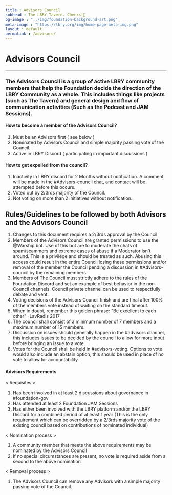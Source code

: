 ```yaml
---
title : Advisors Council
subhead : The LBRY Tavern. Cheers!🍺
bg-image : "../img/foundation-background-art.png"
meta-image : "https://lbry.org/img/home-page-meta-img.png"
layout : default
permalink : /advisors/
---
```


# Advisors Council 
---
### The Advisors Council is a group of active LBRY community members that help the Foundation decide the direction of the LBRY Community as a whole. This includes things like projects (such as The Tavern) and general design and flow of communication activities (Such as the Podcast and JAM Sessions).

#### How to become a member of the Advisors Council?
1. Must be an Advisors first ( see below )
2. Nominated by Advisors Council and simple majority passing vote of the Council.
3. Active in LBRY Discord ( participating in important discussions )

#### How to get expelled from the council?
1. Inactivity in LBRY discord for 2 Months without notification. A comment will be made in the #Advisors-council chat, and contact will be attempted before this occurs.
2. Voted out by 2/3rds majority of the Council.
3. Not voting on more than 2 initiatives without notification.

## Rules/Guidelines to be followed by both Advisors and the Advisors Council
1. Changes to this document requires a 2/3rds approval by the Council
2. Members of the Advisors Council are granted permissions to use the @Warship bot. Use of this bot are to moderate the chats of spam/scammers and extreme cases of abuse if a Moderator isn't around. This is a privilege and should be treated as such. Abusing this access could result in the entire Council losing these permissions and/or removal of the member the Council pending a discussion in #Advisors-council by the remaining members. 
3. Members of The Council must strictly adhere to the rules of the Foundation Discord and set an example of best behavior in the non-Council channels. Council private channel can be used to respectfully debate and vent.
4. Voting decisions of the Advisors Council finish and are final after 100% of the members vote instead of waiting on the standard timeout.
5. When in doubt, remember this golden phrase: "Be excellent to each other" -LavRadis 2017
6. The council shall consist of a minimum number of 7 members and a maximum number of 15 members.
7. Discussion on issues should generally happen in the #advisors channel, this includes issues to be decided by the council to allow for more input before bringing an issue to a vote.
8. Votes for the Council shall be held in #advisors-voting. Options to vote would also include an abstain option, this should be used in place of no vote to allow for accountability.

#### Advisors Requirements

< Requisites > 
  1. Has been involved in at least 2 discussions about governance in #foundation-gov
  2. Has attended at least 2 Foundation JAM Sessions
  3. Has either been involved with the LBRY platform and/or the LBRY Discord for a combined period of at least 1 year (This is the only requirement which can be overridden by a 2/3rds majority vote of the existing council based on contributions of nominated individual)

< Nomination process >
  1. A community member that meets the above requirements may be nominated by the Advisors Council
  2. If no special circumstances are present, no vote is required aside from a second to the above nomination

< Removal process >
  1. The Advisors Council can remove any Advisors with a simple majority passing vote of the Council.

